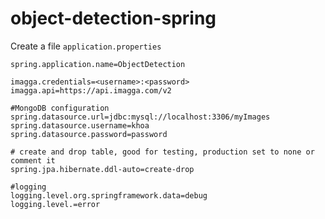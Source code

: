 # object-detection-spring

Create a file `application.properties`
```properties
spring.application.name=ObjectDetection

imagga.credentials=<username>:<password>
imagga.api=https://api.imagga.com/v2

#MongoDB configuration
spring.datasource.url=jdbc:mysql://localhost:3306/myImages
spring.datasource.username=khoa
spring.datasource.password=password

# create and drop table, good for testing, production set to none or comment it
spring.jpa.hibernate.ddl-auto=create-drop

#logging
logging.level.org.springframework.data=debug
logging.level.=error
```